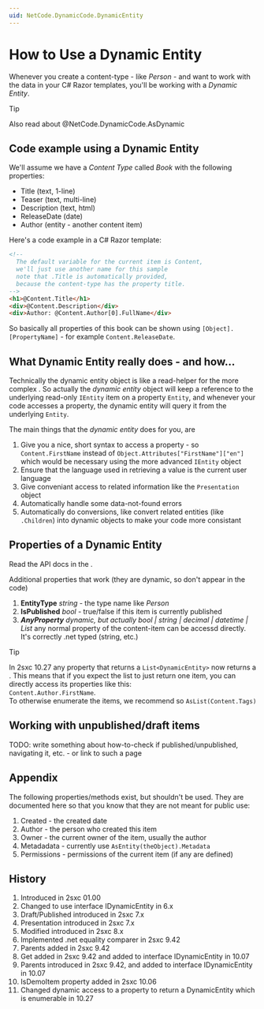 ```yaml
---
uid: NetCode.DynamicCode.DynamicEntity
---
```

# How to Use a Dynamic Entity

Whenever you create a content-type - like _Person_ - and want to work with the data in your C# Razor templates, you'll be working with a _Dynamic Entity_. 

> [!TIP]
> Also read about @NetCode.DynamicCode.AsDynamic

## Code example using a Dynamic Entity

We'll assume we have a _Content Type_ called *Book* with the following properties:
* Title (text, 1-line)
* Teaser (text, multi-line)
* Description (text, html)
* ReleaseDate (date)
* Author (entity - another content item)

Here's a code example in a C# Razor template:

```html
<!--
  The default variable for the current item is Content, 
  we'll just use another name for this sample
  note that .Title is automatically provided, 
  because the content-type has the property title. 
-->
<h1>@Content.Title</h1>
<div>@Content.Description</div>
<div>Author: @Content.Author[0].FullName</div>
```
So basically all properties of this book can be shown using `[Object].[PropertyName]` - for example `Content.ReleaseDate`.

## What Dynamic Entity really does - and how...

Technically the dynamic entity object is like a read-helper for the more complex [](xref:ToSic.Eav.Data.IEntity). So actually the _dynamic entity_ object will keep a reference to the underlying read-only `IEntity` item on a property `Entity`, and whenever your code accesses a property, the dynamic entity will query it from the underlying `Entity`.

The main things that the _dynamic entity_ does for you, are

1. Give you a nice, short syntax to access a property - so `Content.FirstName` instead of `Object.Attributes["FirstName"]["en"]` which would be necessary using the more advanced `IEntity` object
2. Ensure that the language used in retrieving a value is the current user language
3. Give conveniant access to related information like the `Presentation` object
4. Automatically handle some data-not-found errors
5. Automatically do conversions, like convert related entities (like `.Children`) into dynamic objects to make your code more consistant  

## Properties of a Dynamic Entity

Read the API docs in the [](xref:ToSic.Sxc.Data.IDynamicEntity).

Additional properties that work (they are dynamic, so don't appear in the code)

1. **EntityType** _string_ - the type name like _Person_
1. **IsPublished** _bool_ - true/false if this item is currently published
1. **_AnyProperty_** _dynamic, but actually bool | string | decimal | datetime | List<DynamicEntity>_ any normal property of the content-item can be accessd directly. It's correctly .net typed (string, etc.)

> [!TIP]
> In 2sxc 10.27 any property that returns a `List<DynamicEntity>` now returns a [](xref:ToSic.Sxc.Data.DynamicEntityWithList). 
> This means that if you expect the list to just return one item, you can directly access its properties like this:  
> `Content.Author.FirstName`.  
> To otherwise enumerate the items, we recommend [](xref:ToSic.Sxc.Code.DynamicCode.AsList(System.Object)) so `AsList(Content.Tags)`

## Working with unpublished/draft items
TODO: write something about how-to-check if published/unpublished, navigating it, etc. - or link to such a page

## Appendix

The following properties/methods exist, but shouldn't be used. They are documented here so that you know that they are not meant for public use:

1. Created - the created date
2. Author - the person who created this item
3. Owner - the current owner of the item, usually the author
1. Metadadata - currently use `AsEntity(theObject).Metadata`
4. Permissions - permissions of the current item (if any are defined)

## History

1. Introduced in 2sxc 01.00
1. Changed to use interface IDynamicEntity in 6.x
1. Draft/Published introduced in 2sxc 7.x
1. Presentation introduced in 2sxc 7.x
1. Modified introduced in 2sxc 8.x
1. Implemented .net equality comparer in 2sxc 9.42
1. Parents added in 2sxc 9.42
1. Get added in 2sxc 9.42 and added to interface IDynamicEntity in 10.07
1. Parents introduced in 2sxc 9.42, and added to interface IDynamicEntity in 10.07
1. IsDemoItem property added in 2sxc 10.06
1. Changed dynamic access to a property to return a DynamicEntity which is enumerable in 10.27
